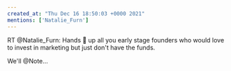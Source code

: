 ```yaml
---
created_at: "Thu Dec 16 18:50:03 +0000 2021"
mentions: ['Natalie_Furn']
---
```


RT @Natalie_Furn: Hands 🙌 up all you early stage founders who would love to invest in marketing but just don't have the funds.

We'll @Note…